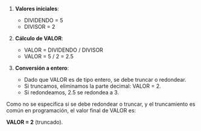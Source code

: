 1. **Valores iniciales**:
   - DIVIDENDO = 5
   - DIVISOR = 2

2. **Cálculo de VALOR**:
   - VALOR = DIVIDENDO / DIVISOR
   - VALOR = 5 / 2 = 2.5

3. **Conversión a entero**:
   - Dado que VALOR es de tipo entero, se debe truncar o redondear.
   - Si truncamos, eliminamos la parte decimal: VALOR = 2.
   - Si redondeamos, 2.5 se redondea a 3.

Como no se especifica si se debe redondear o truncar, y el truncamiento es común en programación, el valor final de VALOR es:

**VALOR = 2** (truncado).